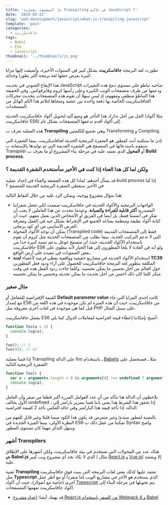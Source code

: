 ```yaml
---
title: 'ما المقصود بعملية Transpiling في عالم JavaScript ؟'
date: '2019-03-22'
slug: 'web-development/javascript/what-is-transpiling-javascript'
template: 'post'
categories:
  - جافاسكريبت
tags:
  - Babel
  - ES6
  - javascript
thumbnail: '../thumbnails/js.png'
---
```


تطورت لغة البرمجة **جافاسكريبت** بشكل كبير في السنوات الأخيرة، وأضيفت إليها مزايا كثيرة بغرض جعلها لغة برمجة أكثر تطورا وحداثة.

هذا الإيقاع الجنوني في تحديث JavaScript صاحبه تباطؤ على مستوى دمج هذه التغييرات ودعمها من طرف متصفحات الويب الكبيرة وعلى رأسها كروم وفايرفوكس. وفي الحقيقة هذا التباطؤ منطقي ومفهوم، إذ ليس سهلا أن تقوم هذه المتصفحات بتحديث محركات الجافاسكريبت الخاصة بها دفعة واحدة بين عشية وضحاها لتلائم هذا الكم الهائل من المستجدات.

الحل من أجل تدارك هذا التأخر هو وضع آلية لتحويل أكواد جافاسكريبت الحديثة (مثلا أكواد جافاسكريبت ES6) إلى أكواد أقدم تدعمها المتصفحات بشكل تام.

هذه العملية تعرف ب **Transpiling** وهي تجميع للكلمتين Transforming و Compiling.

إذن ما ستكتبه أنت كمطور هو الشفرة البرمجية الحديثة لجافاسكريبت، بينما الشفرة التي سنقوم باستدعائها في المتصفح هي الشفرة القديمة التي تم توليدها بالإستعانة ب Transpiler أو **المحول** الذي نعتمد عليه في مرحلة بناء المشروع أو ما يعرف ب **Build process**.

### ولكن لما كل هذا العناء إذا كنت في الأخير سأستخدم الشفرة القديمة ؟

قد يسأل أحدهم: لماذا كل هذه المشقة والعناء في إعداد عملية build process إذا كنا في الأخير سنعطي الشفرة البرمجية القديمة للمتصفح ؟

هذا سؤال مشروع ووجيه، ويمكن الرد عليه من خلال النقاط التالية:

- الواجهات البرمجية والأكواد الحديثة في جافاسكريبت صممت لكي تجعل شفراتنا المصدرية **أكثر قابلية للقراءة والصيانة**. وعندما نتحدث عن هذا العاملين لا يجب أن نفكر في أنفسنا فقط، بل أيضا في الفريق أو الأشخاص الذين نعمل معهم، حيث أن كتابة أكواد نظيفة ومنظمة يساعد الجميع في الإنخراط بشكل جيد في العمل ومعرفة الغرض الأساسي من أي كود برمجي.
- يمكن أن نوجه الأكواد المحولة (Transpiled code) فقط إلى المتصفحات القديمة التي لا تدعم التركيب الجديد، بينما نطلب من المتصفحات الحديثة مثل كروم أن تقوم باستخدام الأكواد الحديثة، حيث أن متصفح غوغل يدعم نسبة كبيرة جدا من جافاسكريبت ES6 ولو أنه في العادة لا يلجأ المطورون إلى هذا الخيار لأنه ينطوي على بعض الصعوبات في تنفيذه على أرض الواقع.
- استخدام الأكواد الحديثة في مشاريع حقيقية وواقعية يعطي فرصة لأعضاء **لجنة TC39** المكلفة بتطوير لغة البرمجة جافاسكريبت للحصول على آراء ودود فعل المطورين حول العالم من أجل تحسين ما يمكن تحسينه. وكلما جاءت ردود الفعل هذه في وقت مبكر كلما كان ذلك أحسن من أجل تحديث ما يمكن تحديثه وتحسين ما يمكن تحسينه.

### مثال صغير

القيمة الإفتراضية للمعامل أو **Default parameter value** كانت إحدى المزايا التي جاء مع إصدار ES6 من جافاسكريبت، حيث أن هذه الميزة لم تكن موجودة في هذه اللغة من قبل كما هي موجودة في لغات أخرى معروفة مثل PHP على سبيل المثال.

بفضل جافاسكريبت ES6 أصبح بإمكاننا إعطاء قيمة افتراضية لمعاملات الدوال كما يلي:

```js
function foo(a = 2) {
  console.log(a);
}

foo(); // 2
foo(42); // 42
```

إذا قمنا بعملية Transpiling على الدالة foo ـ باستخدام [Babeljs](https://babeljs.io/) مثلا ـ فسنحصل على الشفرة البرمجية التالية:

```js
function foo() {
  var a = arguments.length > 0 && arguments[0] !== undefined ? arguments[0] : 2;
  console.log(a);
}
```

تلاحظون أن الدالة هنا تتأكد من أن عدد العوامل المررة أكبر قطعا من صفر وأن العامل الأول يخالف undefined ، إذا تحقق هذا الشرط هذا يعني بأننا قمنا بتمرير بارامتر إلى الدالة، إذا نأخذ قيمة هذا البارامتر وفي حالة العكس نأخذ 2 كقيمة افتراضية.

بالنسبة لمطور مبتدئ وغير متمرس قد يكون هذا الكود صعبا قليلا وغير قابل للفهم من النظرة الأولى، بينما الميزة الجديدة في ES6 تمكننا من عمل ذلك ب Syntax واضح وسهل التذكر مهما كان مستوى المطور.

### أشهر Transpilers

هناك عدد من المحولات التي تستخدم في بيئة جافاسكريبت، ولكن أشهرها على الإطلاق هو **Babel.js** الذي لا نكاد نجد أي مشروع ويب كبير ( مثال [React.js](https://www.tutomena.com/web-development/javascript/react-javascript-library/) و [Vue.js](https://www.tutomena.com/web-development/javascript/vuejs-framework-launching-story/)) إلا ويعتمد عليه.

تقنية **Transpiling** تعتمد عليها كذلك بعض لغات البرمجة التي بنيت فوق جافاسكريبت مثل **Typescript** الذي يستخدم هو الآخر في مشاريع الويب إما منفردا أو مع أطر عمل أخرى (خاصة مع أنغولار)، حيث أن أكواد [Typescript](/what-is-typescript) يتم تحويلها في مرحلة البناء إلى أكواد جافاسكريبت تفهمها المتصفحات.

- قد يهمك أيضا: [إعداد مشروع React.js من الصفر باستخدام Webpack 4 و Babel](https://www.tutomena.com/web-development/javascript/react-app-from-scratch-using-webpack4/)

